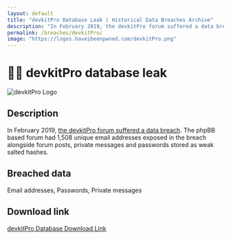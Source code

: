 ```yaml
---
layout: default
title: "devkitPro Database Leak | Historical Data Breaches Archive"
description: "In February 2019, the devkitPro forum suffered a data breach. The phpBB based forum had 1,508 unique email addresses exposed in the breach alongside forum posts, private messages and passwords stored as weak salted hashes."
permalink: /breaches/devkitPro/
image: "https://logos.haveibeenpwned.com/devkitPro.png"
---
```


# 🧑‍💻 devkitPro database leak

![devkitPro Logo](https://logos.haveibeenpwned.com/devkitPro.png)

## Description

In February 2019, <a href="https://redirect.trace.rip/?url=http://www.welivesecurity.com/2014/06/16/dominos-pizza-hacked/" target="_blank" rel="noopener">the devkitPro forum suffered a data breach</a>. The phpBB based forum had 1,508 unique email addresses exposed in the breach alongside forum posts, private messages and passwords stored as weak salted hashes.

## Breached data

Email addresses, Passwords, Private messages

## Download link

[devkitPro Database Download Link](https://redirect.trace.rip/?url=https://buzzheavier.com/ih0z8kisd9fp)